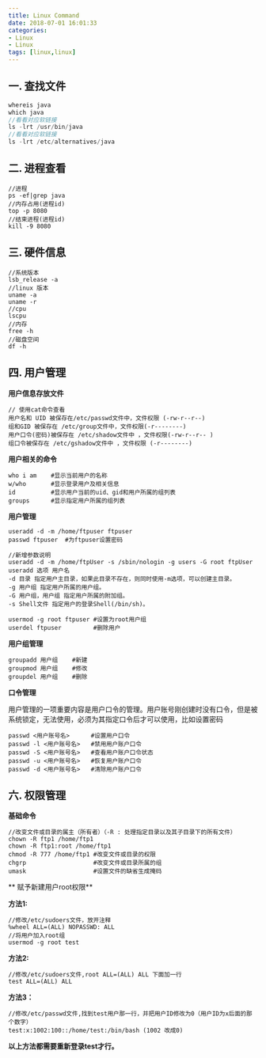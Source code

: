 ```yaml
---
title: Linux Command
date: 2018-07-01 16:01:33
categories: 
- Linux 
- Linux
tags: [linux,linux]
---
```


<meta name="referrer" content="no-referrer" />


## 一. 查找文件

```java
whereis java
which java
//看看对应软链接
ls -lrt /usr/bin/java
//看看对应软链接
ls -lrt /etc/alternatives/java
```

## 二. 进程查看

```
//进程
ps -ef|grep java
//内存占用(进程id)
top -p 8080
//结束进程(进程id)
kill -9 8080
```
## 三. 硬件信息
```
//系统版本
lsb_release -a
//linux 版本
uname -a
uname -r
//cpu
lscpu
//内存
free -h
//磁盘空间
df -h
```

## 四. 用户管理

**用户信息存放文件**

```shell
// 使用cat命令查看
用户名和 UID 被保存在/etc/passwd文件中，文件权限 (-rw-r--r--)
组和GID 被保存在 /etc/group文件中，文件权限(-r--------)
用户口令(密码)被保存在 /etc/shadow文件中 ，文件权限(-rw-r--r-- )
组口令被保存在 /etc/gshadow文件中 ，文件权限 (-r--------)
```

**用户相关的命令**

```shell
who i am	#显示当前用户的名称
w/who		#显示登录用户及相关信息
id			#显示用户当前的uid、gid和用户所属的组列表
groups		#显示指定用户所属的组列表
```

**用户管理**

```shell
useradd -d -m /home/ftpuser ftpuser
passwd ftpuser	#为ftpuser设置密码

//新增参数说明
useradd -d -m /home/ftpUser -s /sbin/nologin -g users -G root ftpUser
useradd 选项 用户名
-d 目录 指定用户主目录，如果此目录不存在，则同时使用-m选项，可以创建主目录。
-g 用户组 指定用户所属的用户组。
-G 用户组，用户组 指定用户所属的附加组。
-s Shell文件 指定用户的登录Shell(/bin/sh)。

usermod -g root ftpuser	#设置为root用户组
userdel ftpuser			#删除用户
```
**用户组管理**

```shell
groupadd 用户组	#新建
groupmod 用户组	#修改
groupdel 用户组	#删除
```

**口令管理**

用户管理的一项重要内容是用户口令的管理。用户账号刚创建时没有口令，但是被系统锁定，无法使用，必须为其指定口令后才可以使用，比如设置密码

```shell
passwd <用户账号名>		#设置用户口令
passwd -l <用户账号名>	#禁用用户账户口令
passwd -S <用户账号名>	#查看用户账户口令状态
passwd -u <用户账号名>	#恢复用户账户口令
passwd -d <用户账号名>	#清除用户账户口令
```

## 六. 权限管理

**基础命令**

```shell
//改变文件或目录的属主（所有者）（-R : 处理指定目录以及其子目录下的所有文件）
chown -R ftp1 /home/ftp1
chown -R ftp1:root /home/ftp1
chmod -R 777 /home/ftp1	#改变文件或目录的权限
chgrp					#改变文件或目录所属的组
umask					#设置文件的缺省生成掩码
```

** 赋予新建用户root权限**

**方法1:**

```
//修改/etc/sudoers文件，放开注释
%wheel ALL=(ALL) NOPASSWD: ALL
//将用户加入root组
usermod -g root test
```

**方法2:**

```
//修改/etc/sudoers文件,root ALL=(ALL) ALL 下面加一行
test ALL=(ALL) ALL
```

**方法3：**

```
//修改/etc/passwd文件,找到test用户那一行，并把用户ID修改为0（用户ID为x后面的那个数字）
test:x:1002:100::/home/test:/bin/bash (1002 改成0)
```

**以上方法都需要重新登录test才行。**



